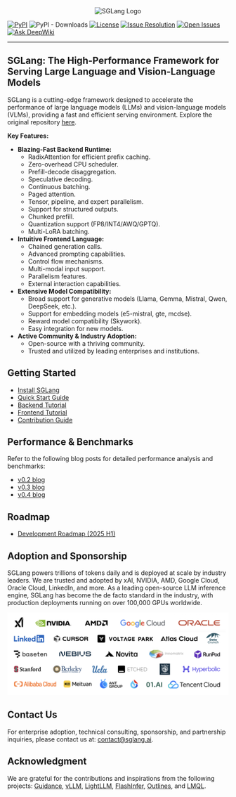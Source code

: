 <div align="center" id="sglangtop">
<img src="https://raw.githubusercontent.com/sgl-project/sglang/main/assets/logo.png" alt="SGLang Logo" width="400" margin="10px">
</div>

[![PyPI](https://img.shields.io/pypi/v/sglang)](https://pypi.org/project/sglang)
![PyPI - Downloads](https://img.shields.io/pypi/dm/sglang)
[![License](https://img.shields.io/github/license/sgl-project/sglang.svg)](https://github.com/sgl-project/sglang/tree/main/LICENSE)
[![Issue Resolution](https://img.shields.io/github/issues-closed-raw/sgl-project/sglang)](https://github.com/sgl-project/sglang/issues)
[![Open Issues](https://img.shields.io/github/issues-raw/sgl-project/sglang)](https://github.com/sgl-project/sglang/issues)
[![Ask DeepWiki](https://deepwiki.com/badge.svg)](https://deepwiki.com/sgl-project/sglang)

---

## **SGLang: The High-Performance Framework for Serving Large Language and Vision-Language Models**

SGLang is a cutting-edge framework designed to accelerate the performance of large language models (LLMs) and vision-language models (VLMs), providing a fast and efficient serving environment.  Explore the original repository [here](https://github.com/sgl-project/sglang).

**Key Features:**

*   **Blazing-Fast Backend Runtime:**
    *   RadixAttention for efficient prefix caching.
    *   Zero-overhead CPU scheduler.
    *   Prefill-decode disaggregation.
    *   Speculative decoding.
    *   Continuous batching.
    *   Paged attention.
    *   Tensor, pipeline, and expert parallelism.
    *   Support for structured outputs.
    *   Chunked prefill.
    *   Quantization support (FP8/INT4/AWQ/GPTQ).
    *   Multi-LoRA batching.
*   **Intuitive Frontend Language:**
    *   Chained generation calls.
    *   Advanced prompting capabilities.
    *   Control flow mechanisms.
    *   Multi-modal input support.
    *   Parallelism features.
    *   External interaction capabilities.
*   **Extensive Model Compatibility:**
    *   Broad support for generative models (Llama, Gemma, Mistral, Qwen, DeepSeek, etc.).
    *   Support for embedding models (e5-mistral, gte, mcdse).
    *   Reward model compatibility (Skywork).
    *   Easy integration for new models.
*   **Active Community & Industry Adoption:**
    *   Open-source with a thriving community.
    *   Trusted and utilized by leading enterprises and institutions.

## Getting Started

*   [Install SGLang](https://docs.sglang.ai/start/install.html)
*   [Quick Start Guide](https://docs.sglang.ai/backend/send_request.html)
*   [Backend Tutorial](https://docs.sglang.ai/backend/openai_api_completions.html)
*   [Frontend Tutorial](https://docs.sglang.ai/frontend/frontend.html)
*   [Contribution Guide](https://docs.sglang.ai/references/contribution_guide.html)

## Performance & Benchmarks

Refer to the following blog posts for detailed performance analysis and benchmarks:
*   [v0.2 blog](https://lmsys.org/blog/2024-07-25-sglang-llama3/)
*   [v0.3 blog](https://lmsys.org/blog/2024-09-04-sglang-v0-3/)
*   [v0.4 blog](https://lmsys.org/blog/2024-12-04-sglang-v0-4/)

## Roadmap

*   [Development Roadmap (2025 H1)](https://github.com/sgl-project/sglang/issues/4042)

## Adoption and Sponsorship

SGLang powers trillions of tokens daily and is deployed at scale by industry leaders.  We are trusted and adopted by xAI, NVIDIA, AMD, Google Cloud, Oracle Cloud, LinkedIn, and more. As a leading open-source LLM inference engine, SGLang has become the de facto standard in the industry, with production deployments running on over 100,000 GPUs worldwide.

<img src="https://raw.githubusercontent.com/sgl-project/sgl-learning-materials/refs/heads/main/slides/adoption.png" alt="Adoption by Industry Leaders" width="800" margin="10px">

## Contact Us

For enterprise adoption, technical consulting, sponsorship, and partnership inquiries, please contact us at: contact@sglang.ai.

## Acknowledgment

We are grateful for the contributions and inspirations from the following projects: [Guidance](https://github.com/guidance-ai/guidance), [vLLM](https://github.com/vllm-project/vllm), [LightLLM](https://github.com/ModelTC/lightllm), [FlashInfer](https://github.com/flashinfer-ai/flashinfer), [Outlines](https://github.com/outlines-dev/outlines), and [LMQL](https://github.com/eth-sri/lmql).